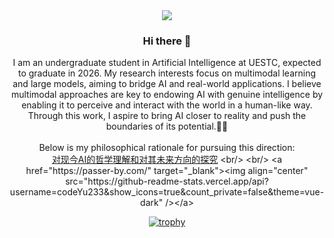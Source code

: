 <div align="center">

  <!-- dynamic typing effect 动态打字效果 -->
  <div>
    <a href="https://codeyu233.life/">
      <img src="https://readme-typing-svg.demolab.com?font=Fira+Code&pause=1000&width=435&lines=Change the World!&center=true&size=27" />
    </a>
  </div>


### Hi there 👋

I am an undergraduate student in Artificial Intelligence at UESTC, expected to graduate in 2026. My research interests focus on multimodal learning and large models, aiming to bridge AI and real-world applications. 
I believe multimodal approaches are key to endowing AI with genuine intelligence by enabling it to perceive and interact with the world in a human-like way. 
Through this work, I aspire to bring AI closer to reality and push the boundaries of its potential.🔭🔭 
<br/>
<br/>
Below is my philosophical rationale for pursuing this direction:
<br/>
[对现今AI的哲学理解和对其未来方向的探究]([https://www.codeyu233.life/](https://www.codeyu233.life/2024/11/10/%E5%AF%B9%E7%8E%B0%E4%BB%8AAI%E7%9A%84%E5%93%B2%E5%AD%A6%E7%90%86%E8%A7%A3%E5%92%8C%E5%AF%B9%E5%85%B6%E6%9C%AA%E6%9D%A5%E6%96%B9%E5%90%91%E7%9A%84%E6%8E%A2%E7%A9%B6/))
<br/>
<br/>
<a href="https://passer-by.com/" target="_blank"><img align="center" src="https://github-readme-stats.vercel.app/api?username=codeYu233&show_icons=true&count_private=false&theme=vue-dark" /></a>

[![trophy](https://github-profile-trophy.vercel.app/?username=codeYu233)](https://github.com/ryo-ma/github-profile-trophy)
